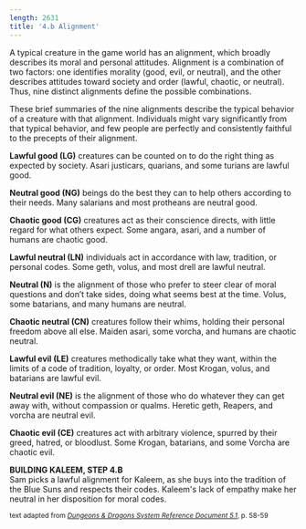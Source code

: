```yaml
---
length: 2631
title: '4.b Alignment'
---
```


A typical creature in the game world has an alignment, which broadly describes its moral and personal attitudes. Alignment
is a combination of two factors: one identifies morality (good, evil, or neutral), and the other describes attitudes
toward society and order (lawful, chaotic, or neutral). Thus, nine distinct alignments define the possible combinations.

These brief summaries of the nine alignments describe the typical behavior of a creature with that alignment.
Individuals might vary significantly from that typical behavior, and few people are perfectly and consistently
faithful to the precepts of their alignment.

__Lawful good (LG)__ creatures can be counted on to do the right thing as expected by society. Asari justicars, quarians,
and some turians are lawful good.

__Neutral good (NG)__ beings do the best they can to help others according to their needs. Many salarians and most
protheans are neutral good.

__Chaotic good (CG)__ creatures act as their conscience directs, with little regard for what others expect.
Some angara, asari, and a number of humans are chaotic good.

__Lawful neutral (LN)__ individuals act in accordance with law, tradition, or personal codes. Some geth, volus, and
most drell are lawful neutral.

__Neutral (N)__ is the alignment of those who prefer to steer clear of moral questions and don’t take sides, doing what
seems best at the time. Volus, some batarians, and many humans are neutral.

__Chaotic neutral (CN)__ creatures follow their whims, holding their personal freedom above all else.
Maiden asari, some vorcha, and humans are chaotic neutral.

__Lawful evil (LE)__ creatures methodically take what they want, within the limits of a code of tradition, loyalty, or
order. Most Krogan, volus, and batarians are lawful evil.

__Neutral evil (NE)__ is the alignment of those who do whatever they can get away with, without compassion or qualms.
Heretic geth, Reapers, and vorcha are neutral evil.

__Chaotic evil (CE)__ creatures act with arbitrary violence, spurred by their greed, hatred, or bloodlust.
Some Krogan, batarians, and some Vorcha are chaotic evil.


<v-alert type="info" :value="true">
<strong>BUILDING KALEEM, STEP 4.B</strong><br>
Sam picks a lawful alignment for Kaleem, as she buys into the tradition of the Blue Suns and respects their codes. Kaleem's
lack of empathy make her neutral in her disposition for moral codes.
</v-alert>

<p class="text-xs-right"><small>text adapted from <a href="http://media.wizards.com/2016/downloads/DND/SRD-OGL_V5.1.pdf" target="_blank">
<em>Dungeons & Dragons System Reference Document 5.1</em></a>, p. 58-59</small></p>

